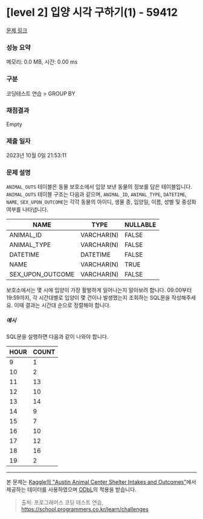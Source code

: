 # [level 2] 입양 시각 구하기(1) - 59412 

[문제 링크](https://school.programmers.co.kr/learn/courses/30/lessons/59412?language=oracle) 

### 성능 요약

메모리: 0.0 MB, 시간: 0.00 ms

### 구분

코딩테스트 연습 > GROUP BY

### 채점결과

Empty

### 제출 일자

2023년 10월 0일 21:53:11

### 문제 설명

<p style="user-select: auto;"><code style="user-select: auto;">ANIMAL_OUTS</code> 테이블은 동물 보호소에서 입양 보낸 동물의 정보를 담은 테이블입니다. <code style="user-select: auto;">ANIMAL_OUTS</code> 테이블 구조는 다음과 같으며, <code style="user-select: auto;">ANIMAL_ID</code>, <code style="user-select: auto;">ANIMAL_TYPE</code>, <code style="user-select: auto;">DATETIME</code>, <code style="user-select: auto;">NAME</code>, <code style="user-select: auto;">SEX_UPON_OUTCOME</code>는 각각 동물의 아이디, 생물 종, 입양일, 이름, 성별 및 중성화 여부를 나타냅니다.</p>
<table class="table" style="user-select: auto;">
        <thead style="user-select: auto;"><tr style="user-select: auto;">
<th style="user-select: auto;">NAME</th>
<th style="user-select: auto;">TYPE</th>
<th style="user-select: auto;">NULLABLE</th>
</tr>
</thead>
        <tbody style="user-select: auto;"><tr style="user-select: auto;">
<td style="user-select: auto;">ANIMAL_ID</td>
<td style="user-select: auto;">VARCHAR(N)</td>
<td style="user-select: auto;">FALSE</td>
</tr>
<tr style="user-select: auto;">
<td style="user-select: auto;">ANIMAL_TYPE</td>
<td style="user-select: auto;">VARCHAR(N)</td>
<td style="user-select: auto;">FALSE</td>
</tr>
<tr style="user-select: auto;">
<td style="user-select: auto;">DATETIME</td>
<td style="user-select: auto;">DATETIME</td>
<td style="user-select: auto;">FALSE</td>
</tr>
<tr style="user-select: auto;">
<td style="user-select: auto;">NAME</td>
<td style="user-select: auto;">VARCHAR(N)</td>
<td style="user-select: auto;">TRUE</td>
</tr>
<tr style="user-select: auto;">
<td style="user-select: auto;">SEX_UPON_OUTCOME</td>
<td style="user-select: auto;">VARCHAR(N)</td>
<td style="user-select: auto;">FALSE</td>
</tr>
</tbody>
      </table>
<p style="user-select: auto;">보호소에서는 몇 시에 입양이 가장 활발하게 일어나는지 알아보려 합니다. 09:00부터 19:59까지, 각 시간대별로 입양이 몇 건이나 발생했는지 조회하는 SQL문을 작성해주세요. 이때 결과는 시간대 순으로 정렬해야 합니다.</p>

<h5 style="user-select: auto;">예시</h5>

<p style="user-select: auto;">SQL문을 실행하면 다음과 같이 나와야 합니다.</p>
<table class="table" style="user-select: auto;">
        <thead style="user-select: auto;"><tr style="user-select: auto;">
<th style="user-select: auto;">HOUR</th>
<th style="user-select: auto;">COUNT</th>
</tr>
</thead>
        <tbody style="user-select: auto;"><tr style="user-select: auto;">
<td style="user-select: auto;">9</td>
<td style="user-select: auto;">1</td>
</tr>
<tr style="user-select: auto;">
<td style="user-select: auto;">10</td>
<td style="user-select: auto;">2</td>
</tr>
<tr style="user-select: auto;">
<td style="user-select: auto;">11</td>
<td style="user-select: auto;">13</td>
</tr>
<tr style="user-select: auto;">
<td style="user-select: auto;">12</td>
<td style="user-select: auto;">10</td>
</tr>
<tr style="user-select: auto;">
<td style="user-select: auto;">13</td>
<td style="user-select: auto;">14</td>
</tr>
<tr style="user-select: auto;">
<td style="user-select: auto;">14</td>
<td style="user-select: auto;">9</td>
</tr>
<tr style="user-select: auto;">
<td style="user-select: auto;">15</td>
<td style="user-select: auto;">7</td>
</tr>
<tr style="user-select: auto;">
<td style="user-select: auto;">16</td>
<td style="user-select: auto;">10</td>
</tr>
<tr style="user-select: auto;">
<td style="user-select: auto;">17</td>
<td style="user-select: auto;">12</td>
</tr>
<tr style="user-select: auto;">
<td style="user-select: auto;">18</td>
<td style="user-select: auto;">16</td>
</tr>
<tr style="user-select: auto;">
<td style="user-select: auto;">19</td>
<td style="user-select: auto;">2</td>
</tr>
</tbody>
      </table>
<hr style="user-select: auto;">

<p style="user-select: auto;">본 문제는 <a href="https://www.kaggle.com/aaronschlegel/austin-animal-center-shelter-intakes-and-outcomes" target="_blank" rel="noopener" style="user-select: auto;">Kaggle의 "Austin Animal Center Shelter Intakes and Outcomes"</a>에서 제공하는 데이터를 사용하였으며 <a href="https://opendatacommons.org/licenses/odbl/1.0/" target="_blank" rel="noopener" style="user-select: auto;">ODbL</a>의 적용을 받습니다.</p>


> 출처: 프로그래머스 코딩 테스트 연습, https://school.programmers.co.kr/learn/challenges
